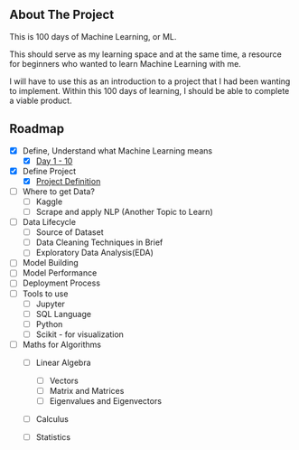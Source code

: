 ## About The Project

This is 100 days of Machine Learning, or ML.

This should serve as my learning space and at the same time, a resource for beginners who wanted to learn Machine Learning with me.

I will have to use this as an introduction to a project that I had been wanting to implement. Within this 100 days of learning, I should be able to complete a viable product. 

## Roadmap
- [x] Define, Understand what Machine Learning means
  - [x] [Day 1 - 10][ML1-url]
- [x] Define Project
  - [x] [Project Definition][ML1.2-url] 
- [ ] Where to get Data?
  - [ ] Kaggle
  - [ ] Scrape and apply NLP (Another Topic to Learn)
- [ ] Data Lifecycle
  - [ ] Source of Dataset
  - [ ] Data Cleaning Techniques in Brief
  - [ ] Exploratory Data Analysis(EDA)
- [ ] Model Building
- [ ] Model Performance
- [ ] Deployment Process
- [ ] Tools to use
  - [ ] Jupyter 
  - [ ] SQL Language
  - [ ] Python
  - [ ] Scikit - for visualization
- [ ] Maths for Algorithms
  - [ ] Linear Algebra
    - [ ] Vectors
    - [ ] Matrix and Matrices
    - [ ] Eigenvalues and Eigenvectors  
  - [ ] Calculus
  - [ ] Statistics



[ML1-url]: https://github.com/ivymorenomt/100DaysML/tree/master/1-10
[ML1.2-url]: https://github.com/ivymorenomt/100DaysML/blob/master/1-10/Day2_DefineProject.md